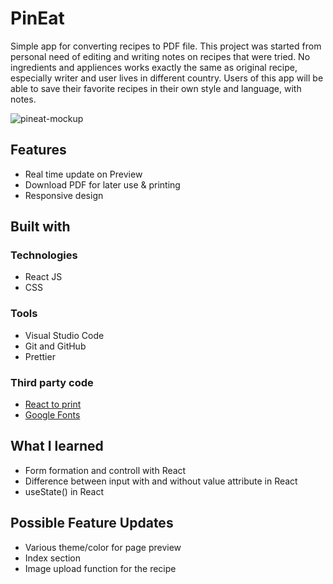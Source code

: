 # PinEat
Simple app for converting recipes to PDF file.
This project was started from personal need of editing and writing notes on recipes that were tried.
No ingredients and appliences works exactly the same as original recipe, especially writer and user lives in different country. 
Users of this app will be able to save their favorite recipes in their own style and language, with notes.

![pineat-mockup](https://github.com/hyunique/pineat/assets/92627293/8cd6418e-7e35-4a08-8565-62e75f7e66db)



## Features
* Real time update on Preview
* Download PDF for later use & printing
* Responsive design
  
## Built with

### Technologies

* React JS
* CSS

### Tools

* Visual Studio Code
* Git and GitHub
* Prettier

### Third party code

* [React to print](github.com/gregnb/react-to-print)
* [Google Fonts](https://fonts.google.com)


##  What I learned

* Form formation and controll with React
* Difference between input with and without value attribute in React
* useState() in React

## Possible Feature Updates
* Various theme/color for page preview
* Index section
* Image upload function for the recipe

